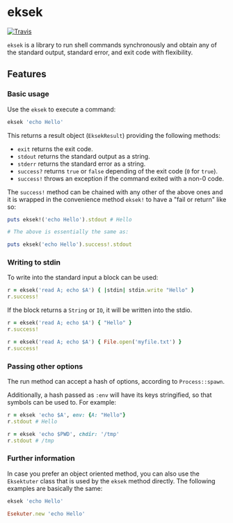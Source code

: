 # eksek

[![Travis](https://img.shields.io/travis/jleeothon/eksek.svg)](https://travis-ci.org/jleeothon/eksek)

`eksek` is a library to run shell commands synchronously and obtain any of the standard output, standard error, and exit code with flexibility.

## Features

### Basic usage

Use the `eksek` to execute a command:

```ruby
eksek 'echo Hello'
```

This returns a result object (`EksekResult`) providing the following methods:

- `exit` returns the exit code.
- `stdout` returns the standard output as a string.
- `stderr` returns the standard error as a string.
- `success?` returns `true` or `false` depending of the exit code (`0` for `true`).
- `success!` throws an exception if the command exited with a non-0 code.

The `success!` method can be chained with any other of the above ones and it is wrapped in the convenience method `eksek!` to have a "fail or return" like so:

```ruby
puts eksek!('echo Hello').stdout # Hello

# The above is essentially the same as:

puts eksek('echo Hello').success!.stdout
```

### Writing to stdin

To write into the standard input a block can be used:

```ruby
r = eksek('read A; echo $A') { |stdin| stdin.write "Hello" }
r.success!
```

If the block returns a `String` or `IO`, it will be written into the stdio.

```ruby
r = eksek('read A; echo $A') { "Hello" }
r.success!

r = eksek('read A; echo $A') { File.open('myfile.txt') }
r.success!
```


### Passing other options

The run method can accept a hash of options, according to `Process::spawn`.

Additionally, a hash passed as `:env` will have its keys stringified, so that symbols can be used to. For example:

```ruby
r = eksek 'echo $A', env: {A: "Hello"}
r.stdout # Hello

r = eksek 'echo $PWD', chdir: '/tmp'
r.stdout # /tmp
```

### Further information

In case you prefer an object oriented method, you can also use the `Eksektuter` class that is used by the `eksek` method directly. The following examples are basically the same:

```ruby
eksek 'echo Hello'
```

```ruby
Esekuter.new 'echo Hello'
```
